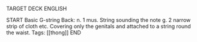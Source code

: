 TARGET DECK
ENGLISH

START
Basic
G-string
Back: n. 1 mus. String sounding the note g. 2 narrow strip of cloth etc. Covering only the genitals and attached to a string round the waist.
Tags: [[thong]]
END
